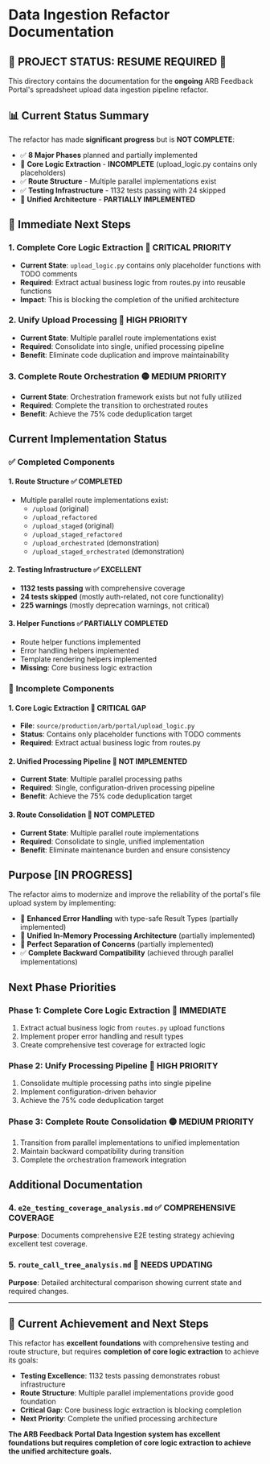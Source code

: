 # Data Ingestion Refactor Documentation

## 🔄 **PROJECT STATUS: RESUME REQUIRED** 🔄

This directory contains the documentation for the **ongoing** ARB Feedback Portal's spreadsheet upload data ingestion pipeline refactor.

## 📊 **Current Status Summary**

The refactor has made **significant progress** but is **NOT COMPLETE**:
- ✅ **8 Major Phases** planned and partially implemented
- 🔄 **Core Logic Extraction** - **INCOMPLETE** (upload_logic.py contains only placeholders)
- ✅ **Route Structure** - Multiple parallel implementations exist
- ✅ **Testing Infrastructure** - 1132 tests passing with 24 skipped
- 🔄 **Unified Architecture** - **PARTIALLY IMPLEMENTED**

## 🎯 **Immediate Next Steps**

### 1. **Complete Core Logic Extraction** 🔴 **CRITICAL PRIORITY**
- **Current State**: `upload_logic.py` contains only placeholder functions with TODO comments
- **Required**: Extract actual business logic from routes.py into reusable functions
- **Impact**: This is blocking the completion of the unified architecture

### 2. **Unify Upload Processing** 🔴 **HIGH PRIORITY**
- **Current State**: Multiple parallel route implementations exist
- **Required**: Consolidate into single, unified processing pipeline
- **Benefit**: Eliminate code duplication and improve maintainability

### 3. **Complete Route Orchestration** 🟡 **MEDIUM PRIORITY**
- **Current State**: Orchestration framework exists but not fully utilized
- **Required**: Complete the transition to orchestrated routes
- **Benefit**: Achieve the 75% code deduplication target

## Current Implementation Status

### ✅ **Completed Components**

#### 1. **Route Structure** ✅ **COMPLETED**
- Multiple parallel route implementations exist:
  - `/upload` (original)
  - `/upload_refactored` 
  - `/upload_staged` (original)
  - `/upload_staged_refactored`
  - `/upload_orchestrated` (demonstration)
  - `/upload_staged_orchestrated` (demonstration)

#### 2. **Testing Infrastructure** ✅ **EXCELLENT**
- **1132 tests passing** with comprehensive coverage
- **24 tests skipped** (mostly auth-related, not core functionality)
- **225 warnings** (mostly deprecation warnings, not critical)

#### 3. **Helper Functions** ✅ **PARTIALLY COMPLETED**
- Route helper functions implemented
- Error handling helpers implemented
- Template rendering helpers implemented
- **Missing**: Core business logic extraction

### 🔴 **Incomplete Components**

#### 1. **Core Logic Extraction** 🔴 **CRITICAL GAP**
- **File**: `source/production/arb/portal/upload_logic.py`
- **Status**: Contains only placeholder functions with TODO comments
- **Required**: Extract actual business logic from routes.py

#### 2. **Unified Processing Pipeline** 🔴 **NOT IMPLEMENTED**
- **Current State**: Multiple parallel processing paths
- **Required**: Single, configuration-driven processing pipeline
- **Benefit**: Achieve the 75% code deduplication target

#### 3. **Route Consolidation** 🔴 **NOT COMPLETED**
- **Current State**: Multiple parallel route implementations
- **Required**: Consolidate to single, unified implementation
- **Benefit**: Eliminate maintenance burden and ensure consistency

## Purpose **[IN PROGRESS]**

The refactor aims to modernize and improve the reliability of the portal's file upload system by implementing:
- 🔄 **Enhanced Error Handling** with type-safe Result Types (partially implemented)
- 🔄 **Unified In-Memory Processing Architecture** (partially implemented)
- 🔄 **Perfect Separation of Concerns** (partially implemented)
- ✅ **Complete Backward Compatibility** (achieved through parallel implementations)

## Next Phase Priorities

### **Phase 1: Complete Core Logic Extraction** 🔴 **IMMEDIATE**
1. Extract actual business logic from `routes.py` upload functions
2. Implement proper error handling and result types
3. Create comprehensive test coverage for extracted logic

### **Phase 2: Unify Processing Pipeline** 🔴 **HIGH PRIORITY**
1. Consolidate multiple processing paths into single pipeline
2. Implement configuration-driven behavior
3. Achieve the 75% code deduplication target

### **Phase 3: Complete Route Consolidation** 🟡 **MEDIUM PRIORITY**
1. Transition from parallel implementations to unified implementation
2. Maintain backward compatibility during transition
3. Complete the orchestration framework integration

## Additional Documentation

### 4. `e2e_testing_coverage_analysis.md` ✅ **COMPREHENSIVE COVERAGE**
**Purpose**: Documents comprehensive E2E testing strategy achieving excellent test coverage.

### 5. `route_call_tree_analysis.md` 🔄 **NEEDS UPDATING**
**Purpose**: Detailed architectural comparison showing current state and required changes.

---

## 🌟 **Current Achievement and Next Steps**

This refactor has **excellent foundations** with comprehensive testing and route structure, but requires **completion of core logic extraction** to achieve its goals:

- **Testing Excellence**: 1132 tests passing demonstrates robust infrastructure
- **Route Structure**: Multiple parallel implementations provide good foundation
- **Critical Gap**: Core business logic extraction is blocking completion
- **Next Priority**: Complete the unified processing architecture

**The ARB Feedback Portal Data Ingestion system has excellent foundations but requires completion of core logic extraction to achieve the unified architecture goals.**
